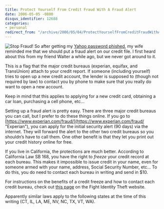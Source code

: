 ```yaml
---
title: Protect Yourself From Credit Fraud With A Fraud Alert
date: 2006-05-05 -0800
disqus_identifier: 12688
categories:
- personal
redirect_from: "/archive/2006/05/04/ProtectYourselfFromCreditFraudWithAFraudAlert.aspx/"
---
```


![Stop Fraud!](https://haacked.com/images/stop_sign.jpg) So after getting
my [Yahoo password
phished](https://haacked.com/archive/2006/05/04/VictimOfAYahooMessengerPhishingAttack.aspx "Stupid Mistake"),
my wife reminded me that we should put a fraud alert on our credit file.
I first heard about this from my friend Walter a while ago, but we never
got around to it.

This is a flag that the major credit bureaus (experian, equifax, and
TransUnion) attach to your credit report. If someone (including
yourself) tries to open up a new credit account, the lender is supposed
to (though not required by law) to contact you by phone to make sure
that you really do want to open a new account.

Keep in mind that this applies to applying for a new credit card,
obtaining a car loan, purchasing a cell phone, etc...

Setting up a fraud alert is pretty easy. There are three major credit
bureaus you can call, but I prefer to do these things online. If you go
to
[https://www.experian.com/fraud/](https://www.experian.com/fraud/ "Experian"),
you can apply for the initial security alert (90 days) via the internet.
They will forward the alert to the other two credit bureaus so you
shouldn’s have to call them. One other benefit is that they let you
print out your credit history online for free.

If you live in California, the protections are much better. According to
California Law SB 168, you have the right to *freeze* your credit record
at each bureau. This makes it impossible to issue credit in your name,
even for someone armed with your name, address, Social Security Number,
etc... To do this, you do need to contact each bureau in writing and
send in \$10.

For instructions on the benefits of a credit freeze and how to contact
each credit bureau, check out [this
page](http://www.fightidentitytheft.com/legislation_california_sb168.html)
on the Fight Identity Theft website.

Apparently similar laws apply to the following states at the time of
this writing (CT, IL, LA, ME, NV, NC, TX, VT, WA).

